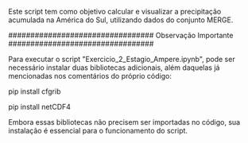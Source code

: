 Este script tem como objetivo calcular e visualizar a precipitação acumulada na América do Sul, utilizando dados do conjunto MERGE.

################################# Observação Importante #################################

Para executar o script "Exercicio_2_Estagio_Ampere.ipynb", pode ser necessário instalar duas bibliotecas adicionais,
além daquelas já mencionadas nos comentários do próprio código:

pip install cfgrib

pip install netCDF4

Embora essas bibliotecas não precisem ser importadas no código, sua instalação é essencial para o funcionamento do script.


